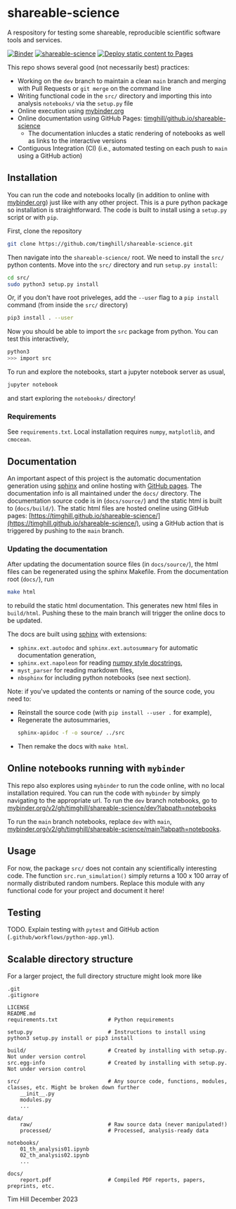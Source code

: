 # shareable-science
A respository for testing some shareable, reproducible scientific software tools and services.

[![Binder](https://mybinder.org/badge_logo.svg)](https://mybinder.org/v2/gh/timghill/shareable-science/main?labpath=notebooks)
[![shareable-science](https://github.com/timghill/shareable-science/actions/workflows/python-app.yml/badge.svg?branch=main)](https://github.com/timghill/shareable-science/actions/workflows/python-app.yml)
[![Deploy static content to Pages](https://github.com/timghill/shareable-science/actions/workflows/static.yml/badge.svg)](https://github.com/timghill/shareable-science/actions/workflows/static.yml)

This repo shows several good (not necessarily best) practices:

 * Working on the `dev` branch to maintain a clean `main` branch and merging with Pull Requests or `git merge` on the command line
 * Writing functional code in the `src/` directory and importing this into analysis `notebooks/` via the `setup.py` file
 * Online execution using [mybinder.org](https://mybinder.org/)
 * Online documentation using GitHub Pages: [timghill/github.io/shareable-science](https://timghill.github.io/shareable-science/)
   * The documentation inlucdes a static rendering of notebooks as well as links to the interactive versions
 * Contiguous Integration (CI) (i.e., automated testing on each push to `main` using a GitHub action)

## Installation

You can run the code and notebooks locally (in addition to online with [mybinder.org](https://mybinder.org/)) just like with any other project. This is a pure python package so installation is straightforward. The code is built to install using a `setup.py` script or with `pip`.

First, clone the repository

```bash
git clone https://github.com/timghill/shareable-science.git
```

Then navigate into the `shareable-science/` root. We need to install the `src/` python contents. Move into the `src/` directory and run `setup.py install`:

```bash
cd src/
sudo python3 setup.py install
```

Or, if you don't have root priveleges, add the `--user` flag to a `pip install` command (from inside the `src/` directory)

```bash
pip3 install . --user
```

Now you should be able to import the `src` package from python. You can test this interactively,

```bash
python3
>>> import src
```

To run and explore the notebooks, start a jupyter notebook server as usual,

```bash
jupyter notebook
```

and start exploring the `notebooks/` directory!

### Requirements

See `requirements.txt`. Local installation requires `numpy`, `matplotlib`, and `cmocean`.

## Documentation

An important aspect of this project is the automatic documentation generation using [sphinx](https://www.sphinx-doc.org/en/master/) and online hosting with [GitHub pages](https://pages.github.com/). The documentation info is all maintained under the `docs/` directory. The documentation source code is in (`docs/source/`) and the static html is built to (`docs/build/`). The static html files are hosted oneline using GitHub pages: [https://timghill.github.io/shareable-science/](https://timghill.github.io/shareable-science/), using a GitHub action that is triggered by pushing to the `main` branch.

### Updating the documentation

After updating the documentation source files (in `docs/source/`), the html files can be regenerated using the sphinx Makefile. From the documentation root (`docs/`), run

```bash
make html
```

to rebuild the static html documentation. This generates new html files in `build/html`. Pushing these to the main branch will trigger the online docs to be updated.

The docs are built using [sphinx](https://www.sphinx-doc.org/en/master/) with extensions:

 * `sphinx.ext.autodoc` and `sphinx.ext.autosummary` for automatic documentation generation,
 * `sphinx.ext.napoleon` for reading [numpy style docstrings](https://www.sphinx-doc.org/en/master/usage/extensions/napoleon.html),
 * `myst_parser` for reading markdown files,
 * `nbsphinx` for including python notebooks (see next section).

 Note: if you've updated the contents or naming of the source code, you need to:

  * Reinstall the source code (with `pip install --user .` for example),
  * Regenerate the autosummaries,
    ```bash
    sphinx-apidoc -f -o source/ ../src
    ```
  * Then remake the docs with `make html`.


## Online notebooks running with `mybinder`

This repo also explores using `mybinder` to run the code online, with no local installation required. You can run the code with `mybinder` by simply navigating to the appropriate url. To run the `dev` branch notebooks, go to [mybinder.org/v2/gh/timghill/shareable-science/dev?labpath=notebooks](https://mybinder.org/v2/gh/timghill/shareable-science/dev?labpath=notebooks)

To run the `main` branch notebooks, replace `dev` with `main`, [mybinder.org/v2/gh/timghill/shareable-science/main?labpath=notebooks](https://mybinder.org/v2/gh/timghill/shareable-science/main?labpath=notebooks).

## Usage

For now, the package `src/` does not contain any scientifically interesting code. The function `src.run_simulation()` simply returns a 100 x 100 array of normally distributed random numbers. Replace this module with any functional code for your project and document it here!

## Testing

TODO. Explain testing with `pytest` and GitHub action (`.github/workflows/python-app.yml`).

## Scalable directory structure

For a larger project, the full directory structure might look more like

```
.git
.gitignore

LICENSE
README.md
requirements.txt                # Python requirements

setup.py                        # Instructions to install using python3 setup.py install or pip3 install

build/                          # Created by installing with setup.py. Not under version control
src.egg-info                    # Created by installing with setup.py. Not under version control

src/                            # Any source code, functions, modules, classes, etc. Might be broken down further
    __init__.py
    modules.py
    ...

data/
    raw/                        # Raw source data (never manipulated!)
    processed/                  # Processed, analysis-ready data

notebooks/
    01_th_analysis01.ipynb
    02_th_analysis02.ipynb
    ...

docs/
    report.pdf                  # Compiled PDF reports, papers, preprints, etc.
```

Tim Hill
December 2023
